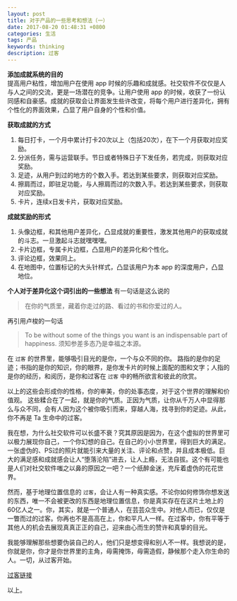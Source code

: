 ```yaml
---
layout: post
title: 对于产品的一些思考和想法（一）
date: 2017-08-20 01:48:31 +0800
categories: 生活
tags: 产品
keywords: thinking
description: 过客
--- 
```


**添加成就系统的目的**  
提高用户粘性，增加用户在使用 app 时候的乐趣和成就感。社交软件不仅仅是人与人之间的交流，更是一场潜在的竞争。让用户使用 app 的时候，收获了一份认同感和自豪感。成就的获取会让界面发生些许改变，将每个用户进行差异化，拥有个性化的界面效果，凸显了用户自身的个性和价值。

**获取成就的方式**
1. 每日打卡，一个月中累计打卡20次以上（包括20次），在下一个月获取对应奖励。
2. 分派任务，需与运营联手。节日或者特殊日子下发任务，若完成，则获取对应奖励。
3. 足迹，从用户到过的地方的个数入手。若达到某些要求，则获取对应奖励。
4. 擦肩而过，即驻足功能，与人擦肩而过的次数入手。若达到某些要求，则获取对应奖励。
5. 卡片，连续x日发卡片，获取对应奖励。

**成就奖励的形式**
1. 头像边框，和其他用户差异化，凸显成就的重要性，激发其他用户的获取成就的斗志。一旦激起斗志就嘿嘿嘿。
2. 卡片边框，专属卡片边框，凸显用户的差异化和个性化。
3. 评论边框，效果同上。
4. 在地图中，位置标记的大头针样式，凸显该用户为本 app 的深度用户，凸显地位。

**个人对于差异化这个词引出的一些想法**
有一句话是这么说的
>在你的气质里，藏着你走过的路、看过的书和你爱过的人。

再引用卢梭的一句话
>To be without some of the things you want is an indispensable part of happiness.
须知参差多态乃是幸福之本源。

在 `过客` 的世界里，能够吸引目光的是你，一个与众不同的你。
路指的是你的足迹；书指的是你的知识，你的眼界，是你发卡片的时候上面配的图和文字；人指的是你的经历，和阅历，是你和过客在 `过客` 中的畅所欲言和彼此的欣赏。

以上的这些会形成你的性格，你的审美，你的处事态度，对于这个世界的理解和价值观。
这些糅合在了一起，就是你的气质。正因为气质，让你从千万人中显得那么与众不同，会有人因为这个被你吸引而来，穿越人海，找寻到你的足迹。从此，你不再是 Ta 生命中的过客。

我在想，为什么社交软件可以长盛不衰？究其原因是因为，在这个虚拟的世界里可以极力展现你自己，一个你幻想的自己。在自己的小小世界里，得到巨大的满足。一张虚伪的、PS过的照片就能引来大量的关注、评论和点赞，并且成本极低。巨大的满足感和成就感会让人“堕落沦陷”进去，让人上瘾，无法自拔。这个有可能也是人们对社交软件嗤之以鼻的原因之一吧？一个纸醉金迷，充斥着虚伪的花花世界。

然而，基于地理位置信息的 `过客`，会让人有一种真实感。不论你如何修饰你想发送的东西，唯一不会被更改的东西是地理位置信息，你是真实存在在这片土地上的60亿人之一。你，其实，就是一个普通人，在芸芸众生中。对他人而已，仅仅是一瞥而过的过客。你再也不是高高在上，你和平凡人一样。在过客中，你有平等于其他人的机会去展现真真正正的自己，迎来由心而生的赞许和真挚的目光。

我能够理解那些想要伪装自己的人，他们只是想变得和别人不一样。我想说的是，你就是你，你才是你世界里的主角，毋需掩饰，毋需造假，静候那个走入你生命的人。一切，从过客开始。

[过客链接](https://itunes.apple.com/us/app/%E8%BF%87%E5%AE%A2/id947727691?mt=8)

以上。


